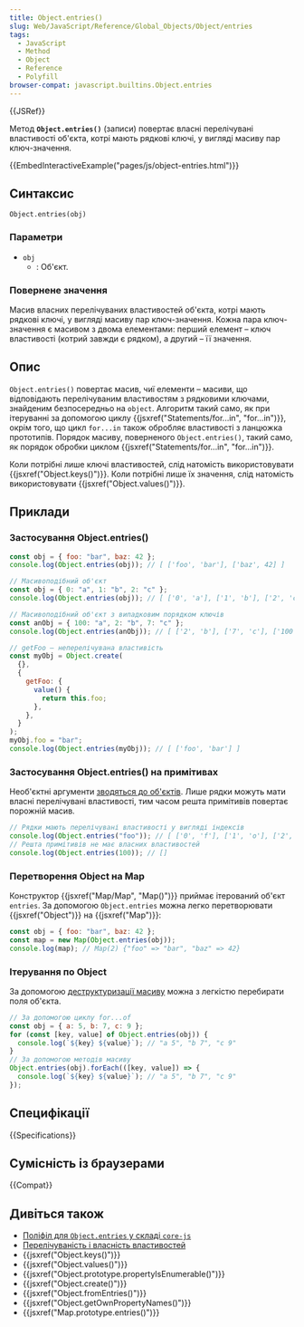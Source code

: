 ```yaml
---
title: Object.entries()
slug: Web/JavaScript/Reference/Global_Objects/Object/entries
tags:
  - JavaScript
  - Method
  - Object
  - Reference
  - Polyfill
browser-compat: javascript.builtins.Object.entries
---
```


{{JSRef}}

Метод **`Object.entries()`** (записи) повертає власні перелічувані властивості об'єкта, котрі мають рядкові ключі, у вигляді масиву пар ключ-значення.

{{EmbedInteractiveExample("pages/js/object-entries.html")}}

## Синтаксис

```js-nolint
Object.entries(obj)
```

### Параметри

- `obj`
  - : Об'єкт.

### Повернене значення

Масив власних перелічуваних властивостей об'єкта, котрі мають рядкові ключі, у вигляді масиву пар ключ-значення. Кожна пара ключ-значення є масивом з двома елементами: перший елемент – ключ властивості (котрий завжди є рядком), а другий – її значення.

## Опис

`Object.entries()` повертає масив, чиї елементи – масиви, що відповідають перелічуваним властивостям з рядковими ключами, знайденим безпосередньо на `object`. Алгоритм такий само, як при ітеруванні за допомогою циклу {{jsxref("Statements/for...in", "for...in")}}, окрім того, що цикл `for...in` також обробляє властивості з ланцюжка прототипів. Порядок масиву, поверненого `Object.entries()`, такий само, як порядок обробки циклом {{jsxref("Statements/for...in", "for...in")}}.

Коли потрібні лише ключі властивостей, слід натомість використовувати {{jsxref("Object.keys()")}}. Коли потрібні лише їх значення, слід натомість використовувати {{jsxref("Object.values()")}}.

## Приклади

### Застосування Object.entries()

```js
const obj = { foo: "bar", baz: 42 };
console.log(Object.entries(obj)); // [ ['foo', 'bar'], ['baz', 42] ]

// Масивоподібний об'єкт
const obj = { 0: "a", 1: "b", 2: "c" };
console.log(Object.entries(obj)); // [ ['0', 'a'], ['1', 'b'], ['2', 'c'] ]

// Масивоподібний об'єкт з випадковим порядком ключів
const anObj = { 100: "a", 2: "b", 7: "c" };
console.log(Object.entries(anObj)); // [ ['2', 'b'], ['7', 'c'], ['100', 'a'] ]

// getFoo – неперелічувана властивість
const myObj = Object.create(
  {},
  {
    getFoo: {
      value() {
        return this.foo;
      },
    },
  }
);
myObj.foo = "bar";
console.log(Object.entries(myObj)); // [ ['foo', 'bar'] ]
```

### Застосування Object.entries() на примітивах

Необ'єктні аргументи [зводяться до об'єктів](/uk/docs/Web/JavaScript/Reference/Global_Objects/Object#zvedennia-do-obiekta). Лише рядки можуть мати власні перелічувані властивості, тим часом решта примітивів повертає порожній масив.

```js
// Рядки мають перелічувані властивості у вигляді індексів
console.log(Object.entries("foo")); // [ ['0', 'f'], ['1', 'o'], ['2', 'o'] ]
// Решта примітивів не має власних властивостей
console.log(Object.entries(100)); // []
```

### Перетворення Object на Map

Конструктор {{jsxref("Map/Map", "Map()")}} приймає ітерований об'єкт `entries`. За допомогою `Object.entries` можна легко перетворювати {{jsxref("Object")}} на {{jsxref("Map")}}:

```js
const obj = { foo: "bar", baz: 42 };
const map = new Map(Object.entries(obj));
console.log(map); // Map(2) {"foo" => "bar", "baz" => 42}
```

### Ітерування по Object

За допомогою [деструктуризації масиву](/uk/docs/Web/JavaScript/Reference/Operators/Destructuring_assignment#destrukturyzatsiia-masyvu) можна з легкістю перебирати поля об'єкта.

```js
// За допомогою циклу for...of
const obj = { a: 5, b: 7, c: 9 };
for (const [key, value] of Object.entries(obj)) {
  console.log(`${key} ${value}`); // "a 5", "b 7", "c 9"
}
// За допомогою методів масиву
Object.entries(obj).forEach(([key, value]) => {
  console.log(`${key} ${value}`); // "a 5", "b 7", "c 9"
});
```

## Специфікації

{{Specifications}}

## Сумісність із браузерами

{{Compat}}

## Дивіться також

- [Поліфіл для `Object.entries` у складі `core-js`](https://github.com/zloirock/core-js#ecmascript-object)
- [Перелічуваність і власність властивостей](/uk/docs/Web/JavaScript/Enumerability_and_ownership_of_properties)
- {{jsxref("Object.keys()")}}
- {{jsxref("Object.values()")}}
- {{jsxref("Object.prototype.propertyIsEnumerable()")}}
- {{jsxref("Object.create()")}}
- {{jsxref("Object.fromEntries()")}}
- {{jsxref("Object.getOwnPropertyNames()")}}
- {{jsxref("Map.prototype.entries()")}}
